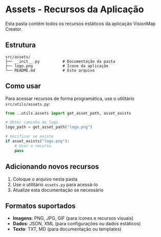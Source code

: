 # Assets - Recursos da Aplicação

Esta pasta contém todos os recursos estáticos da aplicação VisionMap Creator.

## Estrutura

```
src/assets/
├── __init__.py          # Documentação da pasta
├── logo.png             # Ícone da aplicação
└── README.md            # Este arquivo
```

## Como usar

Para acessar recursos de forma programática, use o utilitário `src/utils/assets.py`:

```python
from ..utils.assets import get_asset_path, asset_exists

# Obter caminho do logo
logo_path = get_asset_path("logo.png")

# Verificar se existe
if asset_exists("logo.png"):
    # Usar o recurso
    pass
```

## Adicionando novos recursos

1. Coloque o arquivo nesta pasta
2. Use o utilitário `assets.py` para acessá-lo
3. Atualize esta documentação se necessário

## Formatos suportados

- **Imagens**: PNG, JPG, GIF (para ícones e recursos visuais)
- **Dados**: JSON, XML (para configurações ou dados estáticos)
- **Texto**: TXT, MD (para documentação ou templates)